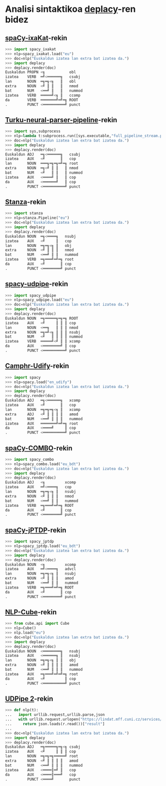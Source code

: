 # Analisi sintaktikoa [deplacy](https://koichiyasuoka.github.io/deplacy/)-ren bidez

## [spaCy-ixaKat](https://github.com/KoichiYasuoka/spaCy-ixaKat)-rekin

```py
>>> import spacy_ixakat
>>> nlp=spacy_ixakat.load("eu")
>>> doc=nlp("Euskaldun izatea lan extra bat izatea da.")
>>> import deplacy
>>> deplacy.render(doc)
Euskaldun PROPN <╗           obl
izatea    VERB  ═╝<══════╗   csubj
lan       NOUN  ═╗═╗<╗   ║   obl
extra     NOUN  <╝ ║ ║   ║   nmod
bat       NUM   <══╝ ║   ║   nummod
izatea    VERB  ═════╝<╗ ║   ccomp
da        VERB  ═══════╝═╝═╗ ROOT
.         PUNCT <══════════╝ punct
```

## [Turku-neural-parser-pipeline](https://turkunlp.org/Turku-neural-parser-pipeline/)-rekin

```py
>>> import sys,subprocess
>>> nlp=lambda t:subprocess.run([sys.executable,"full_pipeline_stream.py","--gpu","-1","--conf","models_eu_bdt/pipelines.yaml"],cwd="Turku-neural-parser-pipeline",input=t,encoding="utf-8",stdout=subprocess.PIPE).stdout
>>> doc=nlp("Euskaldun izatea lan extra bat izatea da.")
>>> import deplacy
>>> deplacy.render(doc)
Euskaldun ADJ   ═╗<══════╗   csubj
izatea    AUX   <╝       ║   cop
lan       NOUN  ═══╗═╗═╗═╝═╗ root
extra     NOUN  ═╗<╝ ║ ║   ║ nmod
bat       NUM   <╝   ║ ║   ║ nummod
izatea    AUX   <════╝ ║   ║ cop
da        AUX   <══════╝   ║ cop
.         PUNCT <══════════╝ punct
```

## [Stanza](https://stanfordnlp.github.io/stanza)-rekin

```py
>>> import stanza
>>> nlp=stanza.Pipeline("eu")
>>> doc=nlp("Euskaldun izatea lan extra bat izatea da.")
>>> import deplacy
>>> deplacy.render(doc)
Euskaldun NOUN  ═╗<════╗   nsubj
izatea    AUX   <╝     ║   cop
lan       NOUN  ═╗═╗<╗ ║   obj
extra     NOUN  <╝ ║ ║ ║   nmod
bat       NUM   <══╝ ║ ║   nummod
izatea    VERB  ═╗═══╝═╝═╗ root
da        AUX   <╝       ║ cop
.         PUNCT <════════╝ punct
```

## [spacy-udpipe](https://github.com/TakeLab/spacy-udpipe)-rekin

```py
>>> import spacy_udpipe
>>> nlp=spacy_udpipe.load("eu")
>>> doc=nlp("Euskaldun izatea lan extra bat izatea da.")
>>> import deplacy
>>> deplacy.render(doc)
Euskaldun NOUN  ═╗═════╗═╗═╗ ROOT
izatea    AUX   <╝     ║ ║ ║ cop
lan       NOUN  <══╗   ║ ║ ║ nmod
extra     NOUN  ═╗═╝<╗ ║ ║ ║ nsubj
bat       NUM   <╝   ║ ║ ║ ║ nummod
izatea    VERB  ═════╝<╝ ║ ║ xcomp
da        AUX   <════════╝ ║ cop
.         PUNCT <══════════╝ punct
```

## [Camphr-Udify](https://camphr.readthedocs.io/en/latest/notes/udify.html)-rekin

```py
>>> import spacy
>>> nlp=spacy.load("en_udify")
>>> doc=nlp("Euskaldun izatea lan extra bat izatea da.")
>>> import deplacy
>>> deplacy.render(doc)
Euskaldun ADJ   ═╗<══════╗   xcomp
izatea    AUX   <╝       ║   cop
lan       NOUN  ═╗═╗═╗<╗ ║   xcomp
extra     ADJ   <╝ ║ ║ ║ ║   amod
bat       NUM   <══╝ ║ ║ ║   nummod
izatea    AUX   ═══════╝═╝═╗ root
da        AUX   <════╝     ║ cop
.         PUNCT <══════════╝ punct
```

## [spaCy-COMBO](https://github.com/KoichiYasuoka/spaCy-COMBO)-rekin

```py
>>> import spacy_combo
>>> nlp=spacy_combo.load("eu_bdt")
>>> doc=nlp("Euskaldun izatea lan extra bat izatea da.")
>>> import deplacy
>>> deplacy.render(doc)
Euskaldun ADJ   <╗         xcomp
izatea    AUX   ═╝<════╗   cop
lan       NOUN  ═╗═╗<╗ ║   nsubj
extra     NOUN  <╝ ║ ║ ║   nmod
bat       NUM   <══╝ ║ ║   nummod
izatea    VERB  ═╗═══╝═╝═╗ ROOT
da        AUX   <╝       ║ cop
.         PUNCT <════════╝ punct
```

## [spaCy-jPTDP](https://github.com/KoichiYasuoka/spaCy-jPTDP)-rekin

```py
>>> import spacy_jptdp
>>> nlp=spacy_jptdp.load("eu_bdt")
>>> doc=nlp("Euskaldun izatea lan extra bat izatea da.")
>>> import deplacy
>>> deplacy.render(doc)
Euskaldun NOUN  <╗         xcomp
izatea    AUX   ═╝<════╗   advcl
lan       NOUN  ═╗═╗<╗ ║   nsubj
extra     NOUN  <╝ ║ ║ ║   amod
bat       NUM   <══╝ ║ ║   nummod
izatea    VERB  ═╗═══╝═╝═╗ ROOT
da        AUX   <╝       ║ cop
.         PUNCT <════════╝ punct
```

## [NLP-Cube](https://github.com/Adobe/NLP-Cube)-rekin

```py
>>> from cube.api import Cube
>>> nlp=Cube()
>>> nlp.load("eu")
>>> doc=nlp("Euskaldun izatea lan extra bat izatea da.")
>>> import deplacy
>>> deplacy.render(doc)
Euskaldun NOUN  <════════╗   nsubj
izatea    AUX   <══════╗ ║   nsubj
lan       NOUN  ═╗═╗<╗ ║ ║   obj
extra     NOUN  <╝ ║ ║ ║ ║   amod
bat       NUM   <══╝ ║ ║ ║   nummod
izatea    AUX   ═╗═══╝═╝═╝═╗ root
da        AUX   <╝         ║ cop
.         PUNCT <══════════╝ punct
```

## [UDPipe 2](http://ufal.mff.cuni.cz/udpipe/2)-rekin

```py
>>> def nlp(t):
...   import urllib.request,urllib.parse,json
...   with urllib.request.urlopen("https://lindat.mff.cuni.cz/services/udpipe/api/process?model=eu&tokenizer&tagger&parser&data="+urllib.parse.quote(t)) as r:
...     return json.loads(r.read())["result"]
...
>>> doc=nlp("Euskaldun izatea lan extra bat izatea da.")
>>> import deplacy
>>> deplacy.render(doc)
Euskaldun ADJ   ═╗═════╗═╗<╗ csubj
izatea    AUX   <╝     ║ ║ ║ cop
lan       NOUN  ═╗═╗═╗═════╝ root
extra     NOUN  <╝ ║ ║ ║ ║   amod
bat       NUM   <══╝ ║ ║ ║   nummod
izatea    AUX   <════║═╝ ║   cop
da        AUX   <════║═══╝   cop
.         PUNCT <════╝       punct
```

